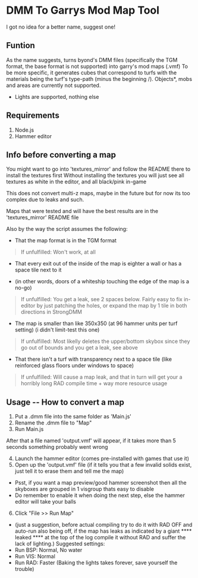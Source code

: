 # DMM To Garrys Mod Map Tool
I got no idea for a better name, suggest one!

## Funtion
As the name suggests, turns byond's DMM files (specifically the TGM format, the base format is not supported) into garry's mod maps (.vmf)
To be more specific, it generates cubes that correspond to turfs with the materials being the turf's type-path (minus the beginning /).
Objects*, mobs and areas are currently not supported.
* Lights are supported, nothing else

## Requirements
1. Node.js
2. Hammer editor

## Info before converting a map
You might want to go into 'textures_mirror' and follow the README there to install the textures first
Without installing the textures you will just see all textures as white in the editor, and all black/pink in-game

This does not convert multi-z maps, maybe in the future but for now its too complex due to leaks and such.

Maps that were tested and will have the best results are in the 'textures_mirror' README file

Also by the way the script assumes the following:
- That the map format is in the TGM format
> If unfulfilled: Won't work, at all

- That every exit out of the inside of the map is eighter a wall or has a space tile next to it
* (in other words, doors of a whiteship touching the edge of the map is a no-go)
> If unfulfilled: You get a leak, see 2 spaces below. Fairly easy to fix in-editor by just patching the holes, or expand the map by 1 tile in both directions in StrongDMM

- The map is smaller than like 350x350 (at 96 hammer units per turf setting) (i didn't limit-test this one)
> If unfulfilled: Most likelly deletes the upper/bottom skybox since they go out of bounds and you get a leak, see above

- That there isn't a turf with transparency next to a space tile (like reinforced glass floors under windows to space)
> If unfulfilled: Will cause a map leak, and that in turn will get your a horribly long RAD compile time + way more resource usage

## Usage -- How to convert a map
1. Put a .dmm file into the same folder as 'Main.js'
2. Rename the .dmm file to "Map"
3. Run Main.js

After that a file named 'output.vmf' will appear, if it takes more than 5 seconds something probably went wrong

4. Launch the hammer editor (comes pre-installed with games that use it)
5. Open up the 'output.vmf' file (if it tells you that a few invalid solids exist, just tell it to erase them and tell me the map)
* Psst, if you want a map preview/good hammer screenshot then all the skyboxes are grouped in 1 visgroup thats easy to disable
* Do remember to enable it when doing the next step, else the hammer editor will take your balls
6. Click "File >> Run Map"
* (just a suggestion, before actual compiling try to do it with RAD OFF and auto-run also being off, if the map has leaks as indicated by a giant **** leaked **** at the top of the log compile it without RAD and suffer the lack of lighting.)
Suggested settings:
* Run BSP: Normal, No water
* Run VIS: Normal
* Run RAD: Faster (Baking the lights takes forever, save yourself the trouble)
